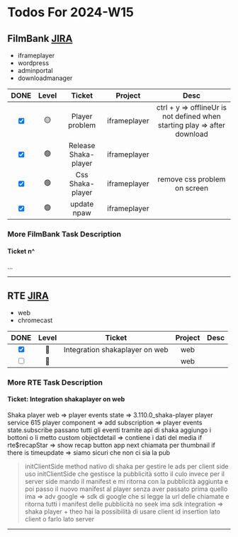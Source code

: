 # Todos For 2024-W15

## FilmBank [JIRA](https://fincons.atlassian.net/jira/software/projects/DDS/boards/9/timeline)

- iframeplayer
- wordpress
- adminportal
- downloadmanager

|                    DONE                     | Level |        Ticket        |   Project    |                                   Desc                                    |
| :-----------------------------------------: | :---: | :------------------: | :----------: | :-----------------------------------------------------------------------: |
| <input type="checkbox" checked id="b5a2b9"> |  🟡   |    Player problem    | iframeplayer | ctrl + y => offlineUr is not defined when starting play => after download |
| <input type="checkbox" checked id="270cde"> |  🟢   | Release Shaka-player | iframeplayer |                                                                           |
| <input type="checkbox" checked id="fc8814"> |  🟢   |   Css Shaka-player   | iframeplayer |                       remove css problem on screen                        |
| <input type="checkbox" checked id="2b8812"> |  🟢   |     update npaw      | iframeplayer |                                                                           |

### More FilmBank Task Description

#### Ticket n^

...

---

## RTE [JIRA](https://ott-jira.finconsgroup.com/secure/RapidBoard.jspa?rapidView=1&projectKey=RTEBB&view=planning.nodetail&quickFilter=1)

- web
- chromecast

|                     DONE                      | Level |             Ticket             | Project | Desc |
| :-------------------------------------------: | :---: | :----------------------------: | :-----: | :--: |
|  <input type="checkbox" checked id="64f445">  |  🔴   | Integration shakaplayer on web |   web   |      |
| <input type="checkbox" unchecked id="d16b73"> |  🔴   |              []()              |   web   |      |

### More RTE Task Description

#### Ticket: Integration shakaplayer on web

Shaka player web => player events state =>
3.110.0_shaka-player
player service 615
player component => add subscription => player events state.subscribe passano tutti gli eventi
tramite api di shaka aggiungo i bottoni o li metto custom
objectdetail => contiene i dati del media
if rte$recapStar => show recap button
app next chiamata per thumbnail
if there is timeupdate => siamo sicuri che non ci sia la pub

> initClientSide method nativo di shaka per gestire le ads
> per client side uso initClientSide che gestisce la pubblicità sotto il culo invece per il server side mando il manifest e mi ritorna con la pubblicità aggiunta e poi passo il nuovo manifest al player senza aver passato prima quello
> ima => adv google => sdk di google che si legge la url delle chiamate e ritorna tutti i manifest delle pubblicità no seek
> ima sdk integration => shaka player + theo hai la possibilità di usare client id insertion lato client o farlo lato server

---
